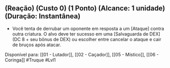 ## (Reação) (Custo 0) (1 Ponto) (Alcance: 1 unidade) (Duração: Instantânea)

- Você tenta de derrubar um oponente em resposta a um [Ataque] contra outra criatura. O alvo deve ter sucesso em uma [Salvaguarda de DEX] (DC 8 + seu bônus de DEX) ou escolher entre cancelar o ataque e cair de bruços após atacar.

Disponível para:  [[01 - Lutador]], [[02 - Caçador]], [[05 - Místico]], [[06 - Coringa]]
#Truque #Lvl1